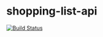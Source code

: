 # shopping-list-api


[![Build Status](https://travis-ci.org/ives/shopping-list-api.svg?branch=master)](https://travis-ci.org/ives/shopping-list-api)
